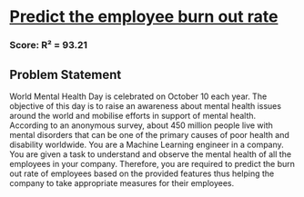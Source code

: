 # [Predict the employee burn out rate](https://www.hackerearth.com/challenges/competitive/hackerearth-machine-learning-challenge-predict-burnout-rate/problems/)
### Score: R² = 93.21
## Problem Statement
World Mental Health Day is celebrated on October 10 each year. The objective of this day is to raise an awareness about mental health issues around the world and mobilise efforts in support of mental health. According to an anonymous survey, about 450 million people live with mental disorders that can be one of the primary causes of poor health and disability worldwide.
You are a Machine Learning engineer in a company. You are given a task to understand and observe the mental health of all the employees in your company. Therefore, you are required to predict the burn out rate of employees based on the provided features thus helping the company to take appropriate measures for their employees.
